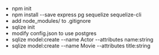 - npm init
- npm install --save express pg sequelize sequelize-cli
- add node_modules/ to .gitignore
- sqlize init
- modify config.json to use postgres
- sqlize model:create --name Actor --attributes name:string
- sqlize model:create --name Movie --attributes title:string
